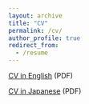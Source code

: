 ```yaml
---
layout: archive
title: "CV"
permalink: /cv/
author_profile: true
redirect_from:
  - /resume
---
```


[CV in English](https://naruo-ohga.github.io/files/CV_EN.pdf) (PDF)

[CV in Japanese](https://naruo-ohga.github.io/files/CV_JP.pdf) (PDF)

